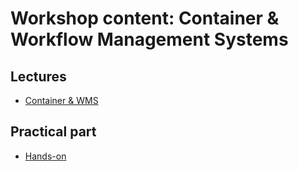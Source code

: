# Workshop content: Container & Workflow Management Systems

## Lectures

* [Container & WMS](https://docs.google.com/presentation/d/1CgFtt7W3c4mlJ9Asd0cQA0L72dPEiGHhonAhxWoDwZA/edit?usp=sharing)

## Practical part

* [Hands-on](hands-on.md)

